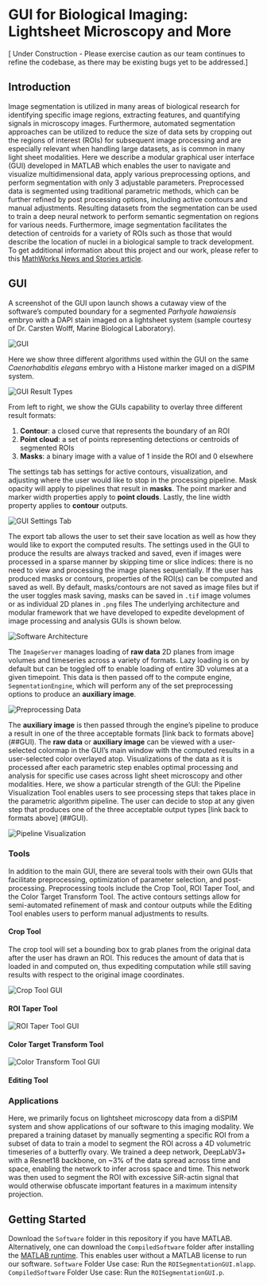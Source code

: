 # GUI for Biological Imaging: Lightsheet Microscopy and More

[ Under Construction - Please exercise caution as our team continues to refine the codebase, as there may be existing bugs yet to be addressed.]

## Introduction
Image segmentation is utilized in many areas of biological research for identifying specific image regions, extracting features, and quantifying signals in microscopy images. Furthermore, automated segmentation approaches can be utilized to reduce the size of data sets by cropping out the regions of interest (ROIs) for subsequent image processing and are especially relevant when handling large datasets, as is common in many light sheet modalities. Here we describe a modular graphical user interface (GUI) developed in MATLAB which enables the user to navigate and visualize multidimensional data, apply various preprocessing options, and perform segmentation with only 3 adjustable parameters. Preprocessed data is segmented using traditional parametric methods, which can be further refined by post processing options, including active contours and manual adjustments. Resulting datasets from the segmentation can be used to train a deep neural network to perform semantic segmentation on regions for various needs. Furthermore, image segmentation facilitates the detection of centroids for a variety of ROIs such as those that would describe the location of nuclei in a biological sample to track development.
To get additional information about this project and our work, please refer to this [MathWorks News and Stories article](https://www.mathworks.com/company/mathworks-stories/image-processing-and-ai-based-lightsheet-microscopy-tool-provide-data-insight.html).

## GUI
A screenshot of the GUI upon launch shows a cutaway view of the software’s computed boundary for a segmented *Parhyale hawaiensis* embryo with a DAPI stain imaged on a lightsheet system (sample courtesy of Dr. Carsten Wolff, Marine Biological Laboratory).

![GUI](https://github.com/waramos/SegmentationGUI/tree/main/md_images/GUI_launch.png)

Here we show three different algorithms used within the GUI on the same *Caenorhabditis elegans* embryo with a Histone marker imaged on a diSPIM system. 

![GUI Result Types](https://github.com/waramos/SegmentationGUI/tree/main/md_images/GUI_ResultFormatTypes.png)

From left to right, we show the GUIs capability to overlay three different result formats:
1.	**Contour**: a closed curve that represents the boundary of an ROI
2.	**Point cloud**: a set of points representing detections or centroids of segmented ROIs
3.	**Masks**: a binary image with a value of 1 inside the ROI and 0 elsewhere

The settings tab has settings for active contours, visualization, and adjusting where the user would like to stop in the processing pipeline. Mask opacity will apply to pipelines that result in **masks**. The point marker and marker width properties apply to **point clouds**. Lastly, the line width property applies to **contour** outputs.

![GUI Settings Tab](https://github.com/waramos/SegmentationGUI/tree/main/md_images/GUI_SettingsTab.png)

The export tab allows the user to set their save location as well as how they would like to export the computed results. The settings used in the GUI to produce the results are always tracked and saved, even if images were processed in a sparse manner by skipping time or slice indices: there is no need to view and processing the image planes sequentially. If the user has produced masks or contours, properties of the ROI(s) can be computed and saved as well. By default, masks/contours are not saved as image files but if the user toggles mask saving, masks can be saved in `.tif` image volumes or as individual 2D planes in `.png` files
The underlying architecture and modular framework that we have developed to expedite development of image processing and analysis GUIs is shown below.

![Software Architecture](https://github.com/waramos/SegmentationGUI/tree/main/md_images/FrameworkArchitectureDiagram.png)

The `ImageServer` manages loading of **raw data** 2D planes from image volumes and timeseries across a variety of formats. Lazy loading is on by default but can be toggled off to enable loading of entire 3D volumes at a given timepoint. This data is then passed off to the compute engine, `SegmentationEngine`, which will perform any of the set preprocessing options to produce an **auxiliary image**.
 
![Preprocessing Data](https://github.com/waramos/SegmentationGUI/tree/main/md_images/Preprocessing.png)

The **auxiliary image** is then passed through the engine’s pipeline to produce a result in one of the three acceptable formats [link back to formats above] (##GUI). The **raw data** or **auxiliary image** can be viewed with a user-selected colormap in the GUI’s main window with the computed results in a user-selected color overlayed atop. Visualizations of the data as it is processed after each parametric step enables optimal processing and analysis for specific use cases across light sheet microscopy and other modalities.
Here, we show a particular strength of the GUI: the Pipeline Visualization Tool enables users to see processing steps that takes place in the parametric algorithm pipeline. The user can decide to stop at any given step that produces one of the three acceptable output types [link back to formats above] (##GUI).

![Pipeline Visualization](https://github.com/waramos/SegmentationGUI/tree/main/md_images/Visualization.png)

### Tools
In addition to the main GUI, there are several tools with their own GUIs that facilitate preprocessing, optimization of parameter selection, and post-processing. Preprocessing tools include the Crop Tool, ROI Taper Tool, and the Color Target Transform Tool. The active contours settings allow for semi-automated refinement of mask and contour outputs while the Editing Tool enables users to perform manual adjustments to results.
#### Crop Tool
The crop tool will set a bounding box to grab planes from the original data after the user has drawn an ROI. This reduces the amount of data that is loaded in and computed on, thus expediting computation while still saving results with respect to the original image coordinates.

![Crop Tool GUI](https://github.com/waramos/SegmentationGUI/tree/main/md_images/CropTool.png)

####  ROI Taper Tool

![ROI Taper Tool GUI](https://github.com/waramos/SegmentationGUI/tree/main/md_images/TaperToolUse.png)

#### Color Target Transform Tool

![Color Transform Tool GUI](https://github.com/waramos/SegmentationGUI/tree/main/md_images/ColorTransformTool.png)

#### Editing Tool

### Applications
Here, we primarily focus on lightsheet microscopy data from a diSPIM system and show applications of our software to this imaging modality. We prepared a training dataset by manually segmenting a specific ROI from a subset of data to train a model to segment the ROI across a 4D volumetric timeseries of a butterfly ovary. We trained a deep network, DeepLabV3+ with a Resnet18 backbone, on ~3% of the data spread across time and space, enabling the network to infer across space and time. This network was then used to segment the ROI with excessive SiR-actin signal that would otherwise obfuscate important features in a maximum intensity projection. 

## Getting Started
Download the `Software` folder in this repository if you have MATLAB. Alternatively, one can download the `CompiledSoftware` folder after installing the [MATLAB runtime]( https://www.mathworks.com/products/compiler/matlab-runtime.html). This enables user without a MATLAB license to run our software.
`Software` Folder Use case:
Run the `ROISegmentationGUI.mlapp`.
`CompiledSoftware` Folder Use case:
Run the `ROISegmentationGUI.p`.
